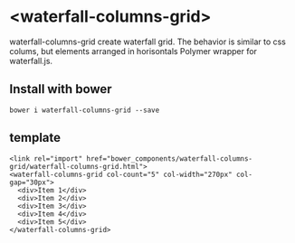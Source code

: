 # \<waterfall-columns-grid\>

waterfall-columns-grid create waterfall grid. The behavior is similar to css colums, but elements arranged in horisontals
Polymer wrapper for waterfall.js.

## Install with bower

```
bower i waterfall-columns-grid --save
```

## template
```
<link rel="import" href="bower_components/waterfall-columns-grid/waterfall-columns-grid.html">
<waterfall-columns-grid col-count="5" col-width="270px" col-gap="30px">
  <div>Item 1</div>
  <div>Item 2</div>
  <div>Item 3</div>
  <div>Item 4</div>
  <div>Item 5</div>
</waterfall-columns-grid>
```